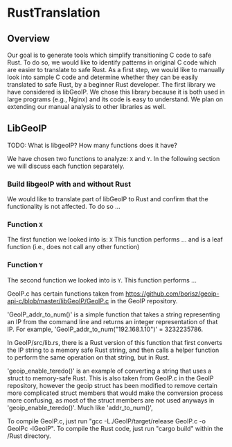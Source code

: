 # RustTranslation

## Overview
Our goal is to generate tools which simplify transitioning C code to safe Rust.
To do so, we would like to identify patterns in original C code which are easier to translate to safe Rust.
As a first step, we would like to manually look into sample C code and determine whether they can be easily translated to safe Rust, by a beginner Rust developer.
The first library we have considered is libGeoIP. We chose this library because it is both used in large programs (e.g., Nginx) and its code is easy to understand.
We plan on extending our manual analysis to other libraries as well.

## LibGeoIP
TODO: What is libgeoIP? How many functions does it have?

We have chosen two functions to analyze: `X` and `Y`. In the following section we will discuss each function separately.

### Build libgeoIP with and without Rust
We would like to translate part of libGeoIP to Rust and confirm that the functionality is not affected.
To do so ...

### Function `X`
The first function we looked into is: `X`
This function performs ... and is a leaf function (i.e., does not call any other function)

### Function `Y`
The second function we looked into is `Y`.
This function performs ...

GeoIP.c has certain functions taken from https://github.com/borisz/geoip-api-c/blob/master/libGeoIP/GeoIP.c in the GeoIP repository.

'GeoIP_addr_to_num()' is a simple function that takes a string representing an IP from the command line and returns an integer representation of that IP. For example, 'GeoIP_addr_to_num("192.168.1.10")' = 3232235786.

In GeoIP/src/lib.rs, there is a Rust version of this function that first converts the IP string to a memory safe Rust string, and then calls a helper function to perform the same operation on that string, but in Rust.

'geoip_enable_teredo()' is an example of converting a string that uses a struct to memory-safe Rust. This is also taken from GeoIP.c in the GeoIP repository, however the geoip struct has been modified to remove certain more complicated struct members that would make the conversion process more confusing, as most of the struct members are not used anyways in 'geoip_enable_teredo()'. Much like 'addr_to_num()', 

To compile GeoIP.c, just run "gcc -L./GeoIP/target/release GeoIP.c -o GeoIPc -lGeoIP". To compile the Rust code, just run "cargo build" within the /Rust directory.
